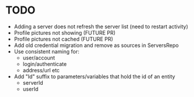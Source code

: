 # TODO

  - Adding a server does not refresh the server list (need to restart activity)
  - Profile pictures not showing (FUTURE PR)
  - Profile pictures not cached (FUTURE PR)
  - Add old credential migration and remove as sources in ServersRepo
  - Use consistent naming for:
    - user/account
    - login/authenticate
    - address/url
    etc
  - Add "Id" suffix to parameters/variables that hold the id of an entity
    - serverId
    - userId
